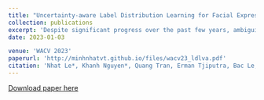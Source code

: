 ```yaml
---
title: "Uncertainty-aware Label Distribution Learning for Facial Expression Recognition"
collection: publications
excerpt: 'Despite significant progress over the past few years, ambiguity is still a key challenge in Facial Expression Recognition (FER). It can lead to noisy and inconsistent annotation, which hinders the performance of deep learning models in real-world scenarios. In this paper, we propose a new uncertainty-aware label distribution learning method to improve the robustness of deep models against uncertainty and ambiguity. We leverage neighborhood information in the valence-arousal space to adaptively construct emotion distributions for training samples. We also consider the uncertainty of provided labels when incorporating them into the label distributions. Our method can be easily integrated into a deep network to obtain more training supervision and improve recognition accuracy. Intensive experiments on several datasets under various noisy and ambiguous settings show that our method achieves competitive results and outperforms recent state-of-the-art approaches.'
date: 2023-01-03

venue: 'WACV 2023'
paperurl: 'http://minhnhatvt.github.io/files/wacv23_ldlva.pdf'
citation: 'Nhat Le*, Khanh Nguyen*, Quang Tran, Erman Tjiputra, Bac Le, Anh Nguyen. Uncertaintyaware Label Distribution Learning for Facial Expression Recognition. In WACV 2023'
---
```


[Download paper here](http://minhnhatvt.github.io/files/wacv23_ldlva.pdf)


